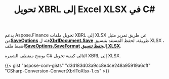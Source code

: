 ﻿---
title: تحويل XBRL إلى Excel XLSX في C#
linktitle: تحويل XBRL إلى XLSX
type: docs
weight: 10
url: /ar/net/convert-xbrl-to-xlsx/
description: C# Finance مكتبة تدعم API تحويل ملفات XBRL إلى Excel XLSX. يرجى الاطلاع على الكود المقدم في هذه المقالة.
---
 يدعم Aspose.Finance تحويل ملفات XBRL إلى XLSX عن طريق تمرير مثيل من[**SaveOptions**](https://reference.aspose.com/finance/net/aspose.finance.xbrl/saveoptions) فئة ل[**XbrlDocument.Save**](https://reference.aspose.com/finance/net/aspose.finance.xbrl/xbrldocument/methods/save/index) طريقة. لحفظ المستند بتنسيق XLSX ، اضبط ملف[**SaveOptions.SaveFormat**](https://reference.aspose.com/finance/net/aspose.finance.xbrl/saveoptions/properties/saveformat) إلى[**حفظ تنسيق XLSX**](https://reference.aspose.com/finance/net/aspose.finance.xbrl/saveformat).

يوضح مقتطف الشفرة C# التالي كيفية تحويل XBRL إلى XLSX.

{{< gist "aspose-com-gists" "d3d183d03a9cc8e4ce248a95919a6cff" "CSharp-Conversion-ConvertXbrlToXlsx-1.cs" >}}
